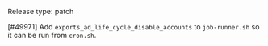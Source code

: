 Release type: patch

[#49971] Add `exports_ad_life_cycle_disable_accounts` to `job-runner.sh` so it can be run from `cron.sh`. 
